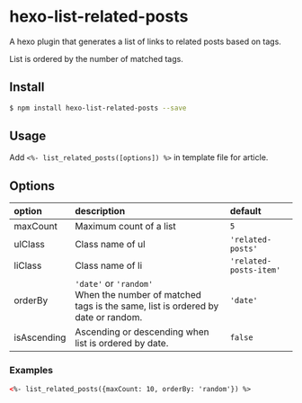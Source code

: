 # hexo-list-related-posts

A hexo plugin that generates a list of links to related posts based on tags.

List is ordered by the number of matched tags.

## Install

```sh
$ npm install hexo-list-related-posts --save
```

## Usage

Add `<%- list_related_posts([options]) %>` in template file for article.

## Options
| option | description | default |
| :--- | :--- | :--- |
| maxCount| Maximum count of a list | `5` |
| ulClass| Class name of ul | `'related-posts'` |
| liClass| Class name of li | `'related-posts-item'` |
| orderBy| `'date'` or `'random'`<br> When the number of matched tags is the same, list is ordered by date or random. | `'date'` |
| isAscending| Ascending or descending when list is ordered by date. | `false`

### Examples

```html
<%- list_related_posts({maxCount: 10, orderBy: 'random'}) %>
```
